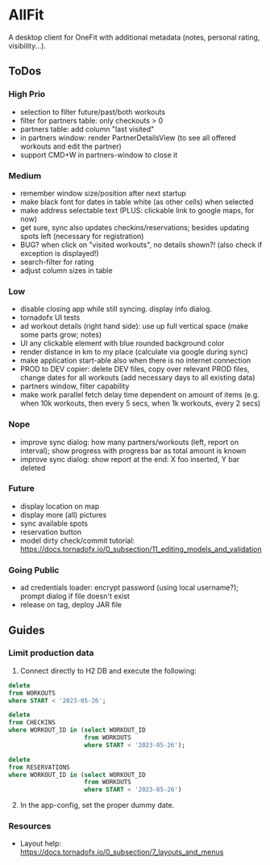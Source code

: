# AllFit

A desktop client for OneFit with additional metadata (notes, personal rating, visibility...).

## ToDos

### High Prio

* selection to filter future/past/both workouts
* filter for partners table: only checkouts > 0
* partners table: add column "last visited"
* in partners window: render PartnerDetailsView (to see all offered workouts and edit the partner)
* support CMD+W in partners-window to close it

### Medium

* remember window size/position after next startup
* make black font for dates in table white (as other cells) when selected
* make address selectable text (PLUS: clickable link to google maps, for now)
* get sure, sync also updates checkins/reservations; besides updating spots left (necessary for registration)
* BUG? when click on "visited workouts", no details shown?! (also check if exception is displayed!)
* search-filter for rating
* adjust column sizes in table

### Low

* disable closing app while still syncing. display info dialog.
* tornadofx UI tests
* ad workout details (right hand side): use up full vertical space (make some parts grow; notes)
* UI any clickable element with blue rounded background color
* render distance in km to my place (calculate via google during sync)
* make application start-able also when there is no internet connection
* PROD to DEV copier: delete DEV files, copy over relevant PROD files, change dates for all workouts (add necessary days to all existing data)
* partners window, filter capability
* make work parallel fetch delay time dependent on amount of items (e.g. when 10k workouts, then every 5 secs, when 1k workouts, every 2 secs)

### Nope

* improve sync dialog: how many partners/workouts (left, report on interval); show progress with progress bar as total amount is known
* improve sync dialog: show report at the end: X foo inserted, Y bar deleted

### Future

* display location on map
* display more (all) pictures
* sync available spots
* reservation button
* model dirty check/commit tutorial: https://docs.tornadofx.io/0_subsection/11_editing_models_and_validation

### Going Public

* ad credentials loader: encrypt password (using local username?); prompt dialog if file doesn't exist
* release on tag, deploy JAR file

## Guides

### Limit production data

1. Connect directly to H2 DB and execute the following:

```sql
delete
from WORKOUTS
where START < '2023-05-26';

delete
from CHECKINS
where WORKOUT_ID in (select WORKOUT_ID
                     from WORKOUTS
                     where START < '2023-05-26');

delete
from RESERVATIONS
where WORKOUT_ID in (select WORKOUT_ID
                     from WORKOUTS
                     where START < '2023-05-26')
```

2. In the app-config, set the proper dummy date.

### Resources

* Layout help: https://docs.tornadofx.io/0_subsection/7_layouts_and_menus